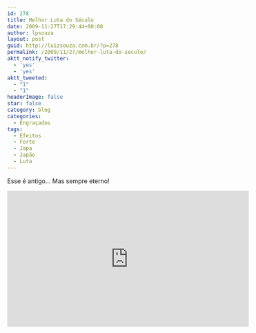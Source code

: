 ```yaml
---
id: 278
title: Melhor Luta do Século
date: 2009-11-27T17:29:44+00:00
author: lpsouza
layout: post
guid: http://luizsouza.com.br/?p=278
permalink: /2009/11/27/melhor-luta-do-seculo/
aktt_notify_twitter:
  - 'yes'
  - 'yes'
aktt_tweeted:
  - "1"
  - "1"
headerImage: false
star: false
category: blog
categories:
  - Engraçados
tags:
  - Efeitos
  - Forte
  - Japa
  - Japão
  - Luta
---
```

Esse é antigo... Mas sempre eterno!

<iframe width="560" height="315" src="https://www.youtube-nocookie.com/embed/NDQV6bBV-sc" frameborder="0" allow="accelerometer; autoplay; encrypted-media; gyroscope; picture-in-picture" allowfullscreen></iframe>
